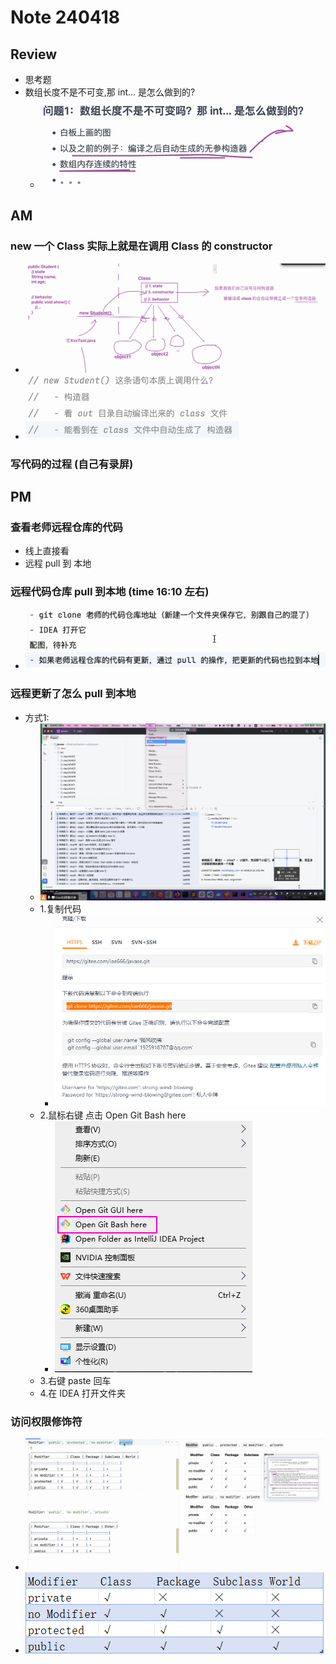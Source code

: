 # Note 240418

## Review
- 思考题
- 数组长度不是不可变,那 int... 是怎么做到的?
  - ![img.png](img.png)

## AM

### new 一个 Class 实际上就是在调用 Class 的 constructor
- ![img_1.png](img_1.png)
- ![img_2.png](img_2.png)

### 写代码的过程 (自己有录屏)


## PM

### 查看老师远程仓库的代码
- 线上直接看
- 远程 pull 到 本地

### 远程代码仓库 pull 到本地 (time 16:10 左右)
- ![img_4.png](img_4.png)

### 远程更新了怎么 pull 到本地
- 方式1:
  - ![img_5.png](img_5.png)
  - 1.复制代码
    - ![img_7.png](img_7.png)
  - 2.鼠标右键 点击 Open Git Bash here
    - ![img_6.png](img_6.png)
  - 3.右键 paste 回车
  - 4.在 IDEA 打开文件夹

### 访问权限修饰符
- ![img_3.png](img_3.png)
- ![img_8.png](img_8.png)
